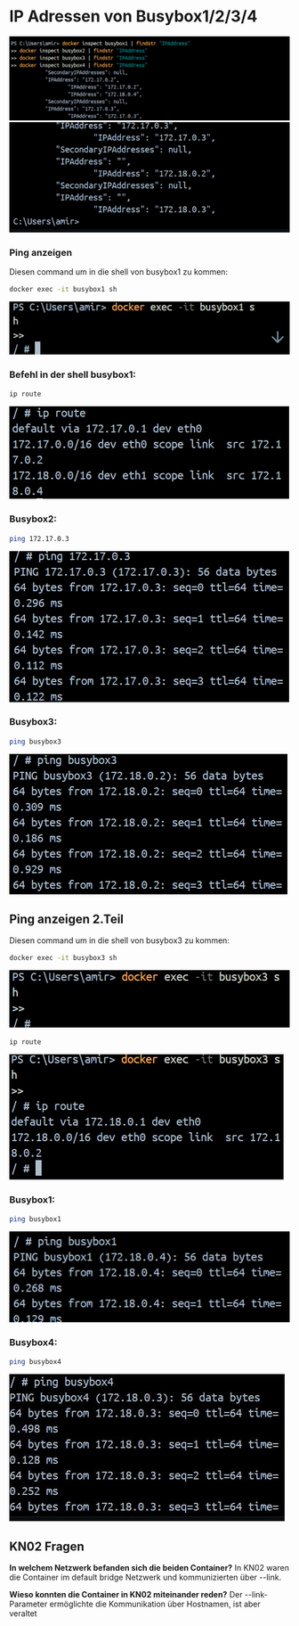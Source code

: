 # IP Adressen von Busybox1/2/3/4
![alt text](image.png)
![alt text](image-1.png)
 
### Ping anzeigen
Diesen command um in die shell von busybox1 zu kommen:
```sh
docker exec -it busybox1 sh
```
![alt text](image-2.png)
 
### Befehl in der shell busybox1:
```sh
ip route
```
![alt text](image-3.png)
 
### Busybox2:
```sh
ping 172.17.0.3
```
![alt text](image-4.png)
 
 
### Busybox3:
```sh
ping busybox3
```
![alt text](image-5.png)
 
 
## Ping anzeigen 2.Teil<br>
Diesen command um in die shell von busybox3 zu kommen:
```sh
docker exec -it busybox3 sh
```
![alt text](image-6.png)
```sh
ip route
``` 
![alt text](image-7.png)
 
### Busybox1:
```sh
ping busybox1
```
![alt text](image-8.png)

### Busybox4:
```sh
ping busybox4
```
![alt text](4.jpg)
 
## KN02 Fragen
 
**In welchem Netzwerk befanden sich die beiden Container?**
In KN02 waren die Container im default bridge Netzwerk und kommunizierten über --link.
 
 
**Wieso konnten die Container in KN02 miteinander reden?**
Der --link-Parameter ermöglichte die Kommunikation über Hostnamen, ist aber veraltet